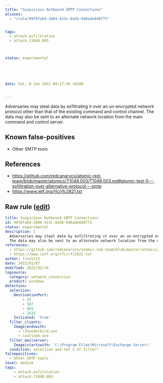 ```yaml
---
title: "Suspicious Outbound SMTP Connections"
aliases:
  - "/rule/9976fa64-2804-423c-8a5b-646ade840773"


tags:
  - attack.exfiltration
  - attack.t1048.003



status: experimental





date: Sat, 8 Jan 2022 09:17:56 +0100


---
```


Adversaries may steal data by exfiltrating it over an un-encrypted network protocol other than that of the existing command and control channel.
The data may also be sent to an alternate network location from the main command and control server. 


<!--more-->


## Known false-positives

* Other SMTP tools



## References

* https://github.com/redcanaryco/atomic-red-team/blob/master/atomics/T1048.003/T1048.003.md#atomic-test-5---exfiltration-over-alternative-protocol---smtp
* https://www.ietf.org/rfc/rfc2821.txt


## Raw rule ([edit](https://github.com/SigmaHQ/sigma/edit/master/rules/windows/network_connection/net_connection_win_susp_outbound_smtp_connections.yml))
```yaml
title: Suspicious Outbound SMTP Connections
id: 9976fa64-2804-423c-8a5b-646ade840773
status: experimental
description: |
  Adversaries may steal data by exfiltrating it over an un-encrypted network protocol other than that of the existing command and control channel.
  The data may also be sent to an alternate network location from the main command and control server. 
references:
  - https://github.com/redcanaryco/atomic-red-team/blob/master/atomics/T1048.003/T1048.003.md#atomic-test-5---exfiltration-over-alternative-protocol---smtp
  - https://www.ietf.org/rfc/rfc2821.txt
author: frack113
date: 2022/01/07
modified: 2022/02/16
logsource:
  category: network_connection
  product: windows
detection:
  selection:
    DestinationPort: 
        - 25
        - 587
        - 465
        - 2525
    Initiated: 'true'
  filter_clients:
    Image|endswith:
      - \thunderbird.exe
      - \outlook.exe
  filter_mailserver:
    Image|startswith: 'C:\Program Files\Microsoft\Exchange Server\'
  condition: selection and not 1 of filter*
falsepositives:
  - Other SMTP tools
level: medium
tags:
    - attack.exfiltration
    - attack.t1048.003
```
